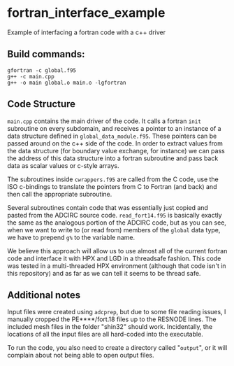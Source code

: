 # fortran_interface_example
Example of interfacing a fortran code with a c++ driver

## Build commands:
```
gfortran -c global.f95
g++ -c main.cpp
g++ -o main global.o main.o -lgfortran
```

## Code Structure

`main.cpp` contains the main driver of the code.  It calls a fortran `init` subroutine on every subdomain, and receives a pointer to an instance of a data structure defined in `global_data_module.f95`. These pointers can be passed around on the c++ side of the code.  In order to extract values from the data structure (for boundary value exchange, for instance) we can pass the address of this data structure into a fortran subroutine and pass back data as scalar values or c-style arrays.  

The subroutines inside `cwrappers.f95` are called from the C code, use the ISO c-bindings to translate the pointers from C to Fortran (and back) and then call the appropriate subroutine.  

Several subroutines contain code that was essentially just copied and pasted from the ADCIRC source code.  `read_fort14.f95` is basically exactly the same as the analogous portion of the ADCIRC code, but as you can see, when we want to write to (or read from) members of the `global` data type, we have to prepend `g%` to the variable name.  

We believe this approach will allow us to use almost all of the current fortran code and interface it with HPX and LGD in a threadsafe fashion. This code was tested in a multi-threaded HPX environment (although that code isn't in this repository) and as far as we can tell it seems to be thread safe. 

## Additional notes

Input files were created using `adcprep`, but due to some file reading issues, I manually cropped the PE****/fort.18 files up to the RESNODE lines.  The included mesh files in the folder "shin32" should work. Incidentally, the locations of all the input files are all hard-coded into the executable. 

To run the code, you also need to create a directory called "`output`", or it will complain about not being able to open output files.